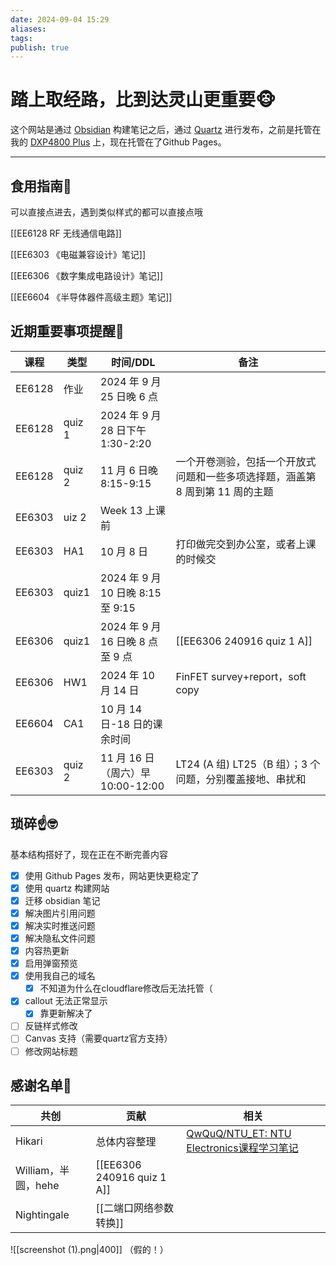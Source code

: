 ```yaml
---
date: 2024-09-04 15:29
aliases: 
tags: 
publish: true
---
```


# 踏上取经路，比到达灵山更重要🐵

这个网站是通过 [Obsidian](https://obsidian.md/) 构建笔记之后，通过 [Quartz](https://github.com/jackyzha0/quartz) 进行发布，之前是托管在我的 [DXP4800 Plus](https://www.ugnas.com/) 上，现在托管在了Github Pages。

---

## 食用指南🍔

可以直接点进去，遇到类似样式的都可以直接点哦

[[EE6128 RF 无线通信电路]]  

[[EE6303 《电磁兼容设计》笔记]]

[[EE6306 《数字集成电路设计》笔记]]

[[EE6604 《半导体器件高级主题》笔记]]

## 近期重要事项提醒📢

| 课程     | 类型     | 时间/DDL                       | 备注                                         |
| ------ | ------ | ---------------------------- | ------------------------------------------ |
| EE6128 | 作业     | 2024 年 9 月 25 日晚 6 点         |                                            |
| EE6128 | quiz 1 | 2024 年 9 月 28 日下午 1:30-2:20  |                                            |
| EE6128 | quiz 2 | 11 月 6 日晚 8:15-9:15          | 一个开卷测验，包括一个开放式问题和一些多项选择题，涵盖第 8 周到第 11 周的主题 |
| EE6303 | uiz 2  | Week 13 上课前                  |                                            |
| EE6303 | HA1    | 10 月 8 日                     | 打印做完交到办公室，或者上课的时候交                         |
| EE6303 | quiz1  | 2024 年 9 月 10 日晚 8:15 至 9:15 |                                            |
| EE6306 | quiz1  | 2024 年 9 月 16 日晚 8 点至 9 点    | [[EE6306 240916 quiz 1 A]]                 |
| EE6306 | HW1    | 2024 年 10 月 14 日             | FinFET survey+report，soft copy             |
| EE6604 | CA1    | 10 月 14 日-18 日的课余时间          |                                            |
| EE6303 | quiz 2 | 11 月 16 日（周六）早 10:00-12:00   | LT24 (A 组) LT25（B 组）；3 个问题，分别覆盖接地、串扰和      |

## 琐碎☝️🤓

基本结构搭好了，现在正在不断完善内容

- [x] 使用 Github Pages 发布，网站更快更稳定了
- [x] 使用 quartz 构建网站
- [x] 迁移 obsidian 笔记
- [x] 解决图片引用问题
- [x] 解决实时推送问题
- [x] 解决隐私文件问题
- [x] 内容热更新
- [x] 启用弹窗预览
- [x] 使用我自己的域名
	- [x] 不知道为什么在cloudflare修改后无法托管（
- [x] callout 无法正常显示
	- [x] 靠更新解决了
- [ ] 反链样式修改
- [ ] Canvas 支持（需要quartz官方支持）
- [ ] 修改网站标题

## 感谢名单🥹

| 共创              | 贡献                         | 相关                                                                     |
| --------------- | -------------------------- | ---------------------------------------------------------------------- |
| Hikari          | 总体内容整理                     | [QwQuQ/NTU_ET: NTU Electronics课程学习笔记](https://github.com/QwQuQ/NTU_ET) |
| William，半圆，hehe | [[EE6306 240916 quiz 1 A]] |                                                                        |
| Nightingale     | [[二端口网络参数转换]]              |                                                                        |

![[screenshot (1).png|400]]
（假的！）
